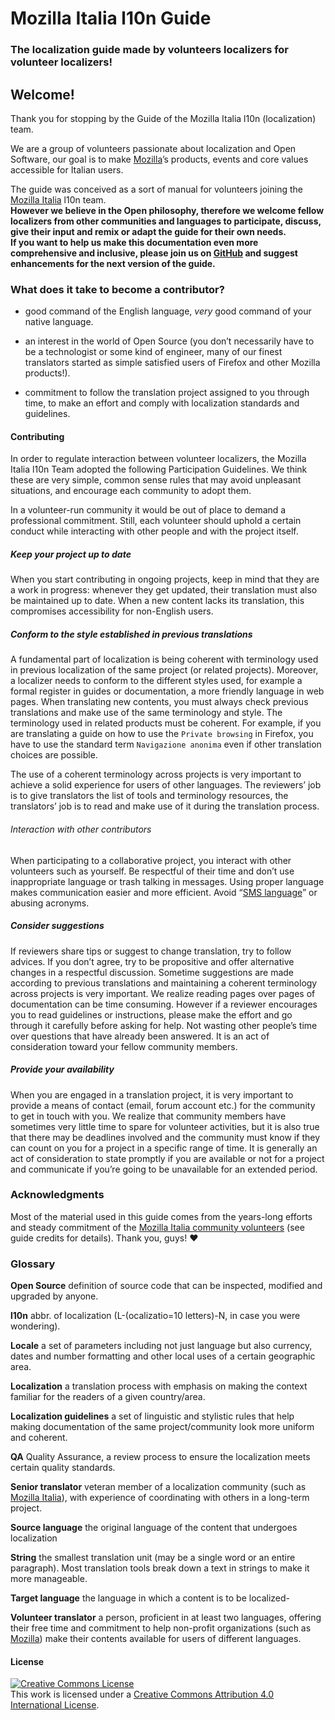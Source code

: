 # Mozilla Italia l10n Guide

### The localization guide made by volunteers localizers for volunteer localizers!

## Welcome!

Thank you for stopping by the Guide of the Mozilla Italia l10n (localization) team.

We are a group of volunteers passionate about localization and Open Software, our goal is to make [Mozilla](https://www.mozilla.org)’s products, events and core values accessible for Italian users.

The guide was conceived as a sort of manual for volunteers joining the [Mozilla Italia](https://www.mozillaitalia.org/) l10n team.  
**However we believe in the Open philosophy, therefore we welcome fellow localizers from other communities and languages to participate, discuss, give their input and remix or adapt the guide for their own needs.  
If you want to help us make this documentation even more comprehensive and inclusive, please join us on [GitHub](https://github.com/kitsunenosaraT/Mozilla-Italia-l10n-guide/) and suggest enhancements for the next version of the guide.**

### What does it take to become a contributor?
* good command of the English language, *very* good command of your native language.

* an interest in the world of Open Source (you don’t necessarily have to be a technologist or some kind of engineer, many of our finest translators started as simple satisfied users of Firefox and other Mozilla products!).

* commitment to follow the translation project assigned to you through time, to make an effort and comply with localization standards and guidelines.

#### Contributing

In order to regulate interaction between volunteer localizers, the Mozilla Italia l10n Team adopted the following Participation Guidelines. We think these are very simple, common sense rules that may avoid unpleasant situations, and encourage each community to adopt them.

In a volunteer-run community it would be out of place to demand a professional commitment. Still, each volunteer should uphold a certain conduct while interacting with other people and with the project itself.

##### Keep your project up to date

When you start contributing in ongoing projects, keep in mind that they are a work in progress: whenever they get updated, their translation must also be maintained up to date.
When a new content lacks its translation, this compromises accessibility for non-English users.

##### Conform to the style established in previous translations

A fundamental part of localization is being coherent with terminology  used in previous localization of the same project (or related projects). Moreover, a localizer needs to conform to the different styles used, for example a formal register in guides or documentation, a more friendly language in web pages.
When translating new contents, you must always check previous translations and make use of the same terminology and style.
The terminology used in related products must be coherent.
For example, if you are translating a guide on how to use the `Private browsing` in Firefox, you have to use the standard term `Navigazione anonima` even if other translation choices are possible.

The use of a coherent terminology across projects is very important to achieve a solid experience for users of other languages.
The reviewers’ job is to give translators the list of tools and terminology resources, the translators’ job is to read and make use of it during the translation process.

###### Interaction with other contributors

When participating to a collaborative project, you interact with other volunteers such as yourself.
Be respectful of their time and don’t use inappropriate language or trash talking in messages.
Using proper language makes communication easier and more efficient. Avoid “[SMS language](https://en.wikipedia.org/wiki/SMS_language)” or abusing acronyms.

##### Consider suggestions

If reviewers share tips or suggest to change translation, try to follow advices. If you don’t agree, try to be propositive and offer alternative changes in a respectful discussion.
Sometime suggestions are made according to previous translations and maintaining a coherent terminology across projects is very important.
We realize reading pages over pages of documentation can be time consuming. However if a reviewer encourages you to read guidelines or instructions, please make the effort and go through it carefully before asking for help.
Not wasting other people’s time over questions that have already been answered. It is an act of consideration toward your fellow community members.

##### Provide your availability

When you are engaged in a translation project, it is very important to provide a means of contact (email, forum account etc.) for the community to get in touch with you.
We realize that community members have sometimes very little time to spare for volunteer activities, but it is also true that there may be deadlines involved and the community must know if they can count on you for a project in a specific range of time.
It is generally an act of consideration to state promptly if you are available or not for a project and communicate if you’re going to be unavailable for an extended period.

### Acknowledgments
Most of the material used in this guide comes from the years-long efforts and steady commitment of the [Mozilla Italia community volunteers](https://forum.mozillaitalia.org/) (see guide credits for details). Thank you, guys! :heart:

### Glossary
**Open Source** definition of source code that can be inspected, modified and upgraded by anyone.

**l10n** abbr. of localization (L-(ocalizatio=10 letters)-N, in case you were wondering).

**Locale** a set of parameters including not just language but also currency, dates and number formatting and other local uses of a certain geographic area.

**Localization** a translation process with emphasis on making the context familiar for the readers of a given country/area.

**Localization guidelines** a set of linguistic and stylistic rules that help making documentation of the same project/community look more uniform and coherent.  

**QA** Quality Assurance, a review process to ensure the localization meets certain quality standards.

**Senior translator** veteran member of a localization community (such as [Mozilla Italia](https://www.mozillaitalia.org/)), with experience of coordinating with others in a long-term project.

**Source language** the original language of the content that undergoes localization

**String** the smallest translation unit (may be a single word or an entire paragraph). Most translation tools break down a text in strings to make it more manageable.

**Target language** the language in which a content is to be localized-

**Volunteer translator** a person, proficient in at least two languages, offering their free time and commitment to help non-profit organizations (such as [Mozilla](https://www.mozilla.org)) make their contents available for users of different languages.

#### License

<a rel="license" href="http://creativecommons.org/licenses/by/4.0/"><img alt="Creative Commons License" style="border-width:0" src="https://i.creativecommons.org/l/by/4.0/88x31.png" /></a><br />This work is licensed under a <a rel="license" href="http://creativecommons.org/licenses/by/4.0/">Creative Commons Attribution 4.0 International License</a>.
